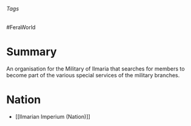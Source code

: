 ###### Tags

#FeraWorld

# Summary
An organisation for the Military of Ilmaria that searches for members to become part of the various special services of the military branches.

# Nation
- [[Ilmarian Imperium (Nation)]]